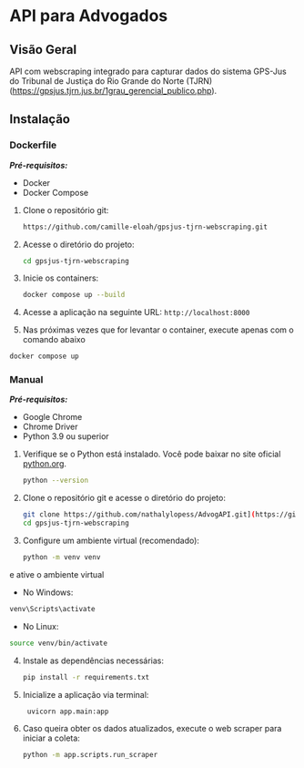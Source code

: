 # API para Advogados
## Visão Geral
API com webscraping integrado para capturar dados do sistema GPS-Jus do Tribunal de Justiça do Rio Grande do Norte (TJRN) (https://gpsjus.tjrn.jus.br/1grau_gerencial_publico.php).

## Instalação
### Dockerfile
***Pré-requisitos:***
* Docker
* Docker Compose
1. Clone o repositório git:
   ```bash
   https://github.com/camille-eloah/gpsjus-tjrn-webscraping.git
   ```
   
2. Acesse o diretório do projeto:
   
   ```bash
   cd gpsjus-tjrn-webscraping
   ```

3. Inicie os containers:
 
   ```bash
   docker compose up --build
   ```

4. Acesse a aplicação na seguinte URL:
`http://localhost:8000`

5. Nas próximas vezes que for levantar o container, execute apenas com o comando abaixo
```bash
docker compose up
```

### Manual

***Pré-requisitos:***
* Google Chrome
* Chrome Driver
* Python 3.9 ou superior
  
1. Verifique se o Python está instalado. Você pode baixar no site oficial [python.org](https://www.python.org/).
   ```bash
   python --version
   ```
   
3. Clone o repositório git e acesse o diretório do projeto:
   ```bash
   git clone https://github.com/nathalylopess/AdvogAPI.git](https://github.com/camille-eloah/gpsjus-tjrn-webscraping.git
   cd gpsjus-tjrn-webscraping
   ```

4. Configure um ambiente virtual (recomendado):
 
   ```bash
   python -m venv venv
   ```

e ative o ambiente virtual

  - No Windows:
    
   ```bash
   venv\Scripts\activate
   ```

  - No Linux:
    
   ```bash
   source venv/bin/activate
   ```

4. Instale as dependências necessárias:

   ```bash
   pip install -r requirements.txt
   ```

5. Inicialize a aplicação via terminal:

   ```bash
    uvicorn app.main:app
   ```

6. Caso queira obter os dados atualizados, execute o web scraper para iniciar a coleta:
   ```bash
   python -m app.scripts.run_scraper
   ```
